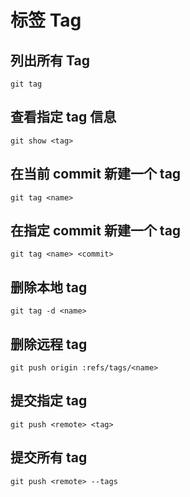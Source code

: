 # 标签 Tag

## 列出所有 Tag

```shell script
git tag
```

## 查看指定 tag 信息

```shell script
git show <tag>
```

## 在当前 commit 新建一个 tag

```shell script
git tag <name>
```

## 在指定 commit 新建一个 tag

```shell script
git tag <name> <commit>
```

## 删除本地 tag

```shell script
git tag -d <name>
```

## 删除远程 tag

```shell script
git push origin :refs/tags/<name>
```

## 提交指定 tag

```shell script
git push <remote> <tag>
```

## 提交所有 tag

```shell script
git push <remote> --tags
```